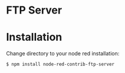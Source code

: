 # FTP Server


# Installation
 
Change directory to your node red installation:

    $ npm install node-red-contrib-ftp-server
 
